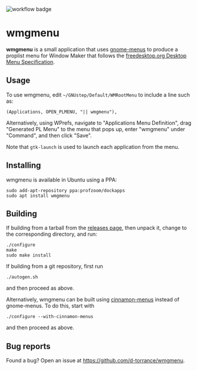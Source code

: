 ![workflow badge](https://github.com/d-torrance/wmgmenu/actions/workflows/build.yml/badge.svg)

wmgmenu
=======

**wmgmenu** is a small application that uses
[gnome-menus](https://gitlab.gnome.org/GNOME/gnome-menus) to produce a
proplist menu for Window Maker that follows the
[freedesktop.org Desktop Menu Specification](
https://specifications.freedesktop.org/menu-spec/latest/).

Usage
-----

To use wmgmenu, edit `~/GNUstep/Default/WMRootMenu` to include a line
such as:

```
(Applications, OPEN_PLMENU, "|| wmgmenu"),
```

Alternatively, using WPrefs, navigate to "Applications Menu
Definition", drag "Generated PL Menu" to the menu that pops up, enter
"wmgmenu" under "Command", and then click "Save".

Note that `gtk-launch` is used to launch each application from the menu.

Installing
----------
wmgmenu is available in Ubuntu using a PPA:

```
sudo add-apt-repository ppa:profzoom/dockapps
sudo apt install wmgmenu
```

Building
--------
If building from a tarball from the [releases page](
https://github.com/d-torrance/wmgmenu/releases), then unpack it, change
to the corresponding directory, and run:

```
./configure
make
sudo make install
```

If building from a git repository, first run

```
./autogen.sh
```

and then proceed as above.

Alternatively, wmgmenu can be built using [cinnamon-menus](
https://github.com/linuxmint/cinnamon-menus) instead of gnome-menus.  To do
this, start with

```
./configure --with-cinnamon-menus
```

and then proceed as above.

Bug reports
-----------
Found a bug?  Open an issue at https://github.com/d-torrance/wmgmenu.
